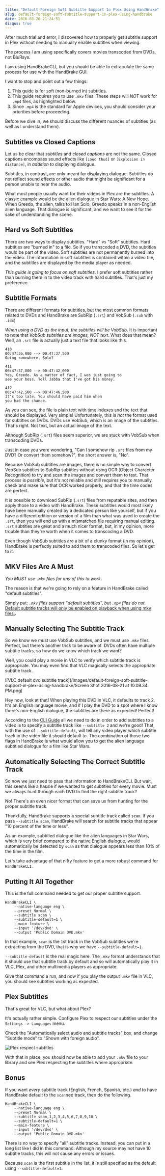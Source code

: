 ```yaml
---
title: "Default Foreign Soft Subtitle Support In Plex Using HandBrake"
slug: default-foreign-soft-subtitle-support-in-plex-using-handbrake
date: 2016-08-20 21:24:51
disqus: true
---
```


After much trial and error, I discovered how to properly get subtitle support in Plex without needing to manually enable subtitles when viewing.

The process I am using specifically covers movies transcoded from DVDs, not BluRays.

I am using HandBrakeCLI, but you should be able to extrapolate the same process for use with the HandBrake GUI.

I want to stop and point out a few things:

1. This guide is for soft (non-burned in) subtitles.
1. This guide requires you to use `.mkv` files. These steps will *NOT* work for `.mp4` files, as highlighted below.
1. Since `.mp4` is the standard for Apple devices, you should consider your priorities before proceeding.

<!-- more -->

Before we dive in, we should discuss the different nuances of subtitles (as well as I understand them).

## Subtitles vs Closed Captions

Let us be clear that *subtitles* and *closed captions* are not the same. Closed captions encompass sound effects like `[Loud thud]` or `[Explosion in distance]`, in _addition to_ displaying dialogue.

Subtitles, in contrast, are only meant for displaying dialogue. Subtitles do not reflect sound effects or other audio that might be significant for a person unable to hear the audio.

What most people usually want for their videos in Plex are the subtitles. A classic example would be the alien dialogue in Star Wars: A New Hope. When Greedo, the alien, talks to Han Solo, Greedo speaks in a non-English alien language. That dialogue is significant, and we want to see it for the sake of understanding the scene.

## Hard vs Soft Subtitles

There are two ways to display subtitles. "Hard" vs "Soft" subtitles. Hard subtitles are "burned in" to a file. So if you transcoded a DVD, the subtitles would be part of the video. Soft subtitles are not permanently burned into the video. The information in soft subtitles is contained within a video file, and the subtitles are displayed by the media player as needed.

*This guide is going to focus on soft subtitles*. I prefer soft subtitles rather than burning them in to the video track with hard subtitles. That's just my preference.

## Subtitle Formats

There are different formats for subtitles, but the most common formats related to DVDs and HandBrake are SubRip (`.srt`) and VobSub (`.sub` with `.idx`)

_When using a DVD as the input, the subtitles will be VobSub_. It is important to note that *VobSub subtitles are _images_, NOT text*. What does that mean? Well, an `.srt` file is actually just a text file that looks like this.

```
410
00:47:36,000 --> 00:47:37,500
Going somewhere, Solo?

411
00:47:37,800 --> 00:47:42,000
Yes, Greedo. As a matter of fact, I was just going to
see your boss. Tell Jabba that I've got his money.

412
00:47:42,500 --> 00:47:46,500
It's too late. You should have paid him when
you had the chance.
```

As you can see, the file is plain text with time indexes and the text that should be displayed. Very simple! Unfortunately, this is *not* the format used for subtitles on DVDs. DVDs use VobSub, which is an image of the subtitles. That's right. Not text, but an actual image of the text.

Although SubRip (`.srt`) files seem superior, we are stuck with VobSub when transcoding DVDs.

Just in case you were wondering, "Can I somehow rip `.srt` files from my DVD? Or convert them somehow?", the short answer is, "No".

Because VobSub subtitles are images, there is no simple way to convert VobSub subtitles to SubRip subtitles without using OCR (Object Character Recognition) to try and scan the images and convert them to text. That process is _possible_, but it's not reliable and still requires you to manually check and make sure that OCR worked properly, and that the time codes are perfect.

It is possible to download SubRip (`.srt`) files from reputable sites, and then apply those to a video with HandBrake. These subtitles would most likely have been manually created by a dedicated person like yourself, but if you have a different edition or version of a film than what was used to create the `.srt`, then you will end up with a mismatched file requiring manual editing. `.srt` subtitles are great and a much nicer format, but, in my opinion, more trouble than they're worth when it comes to transcoding a DVD.

Even though VobSub subtitles are a bit of a clunky format (in my opinion), HandBrake is perfectly suited to add them to transcoded files. So let's get to it.

## MKV Files Are A Must

_*You MUST use `.mkv` files for any of this to work*_.

The reason is that we're going to rely on a feature in HandBrake called "default subtitles".

Simply put: *`.mkv` files support "default subtitles", but `.mp4` files do not.* [Default subtitle tracks will only be enabled on playback when using mkv files.](https://trac.handbrake.fr/wiki/Subtitles).

## Manually Selecting The Subtitle Track

So we know we must use VobSub subtitles, and we must use `.mkv` files. Perfect, but there's another trick to be aware of. DVDs often have multiple subtitle tracks, so how do we know which track we want?

Well, you could play a movie in VLC to verify which subtitle track is appropriate. You may even find that VLC magically selects the appropriate subtitle track.

![VLC default dvd subtitle track](/images/default-foreign-soft-subtitle-support-in-plex-using-handbrake/Screen Shot 2016-08-21 at 10.09.34 PM.png)

Hey now, look at that! When playing this DVD in VLC, it defaults to track 2. It's an English language movie, and if I play the DVD to a spot where I know there's non-English dialogue, the subtitles are there as expected! Perfect!

According to the [CLI Guide](https://trac.handbrake.fr/wiki/CLIGuide) all we need to do in order to add subtitles to a video is to specify a subtitle track like `--subtitle 2` and we're good! That, with the use of `--subtitle-default`, will tell any video player which subtitle track in the video file it should default to. The combination of those two flags in HandBrake is what would allow you to get the alien language subtitled dialogue for a film like Star Wars.

## Automatically Selecting The Correct Subtitle Track

So now we just need to pass that information to HandBrakeCLI. But wait, this seems like a hassle if we wanted to get subtitles for every movie. Must we always hunt through each DVD to find the right subtitle track?

No! There's an even nicer format that can save us from hunting for the proper subtitle track.

Thankfully, HandBrake supports a special subtitle track called `scan`. If you pass `--subtitle scan`, HandBrake will search for subtitle tracks that appear "10 percent of the time or less".

As an example, subtitled dialogue like the alien languages in Star Wars, which is very brief compared to the native English dialogue, would automatically be detected by `scan` as that dialogue appears less than 10% of the time in the film.

Let's take advantage of that nifty feature to get a more robust command for `HandBrakeCLI`.

## Putting It All Together

This is the full command needed to get our proper subtitle support.

```
HandBrakeCLI \
	--native-language eng \
	--preset Normal \
	--subtitle scan \
	--subtitle-default=1 \
	--main-feature \
	--input '/dev/dvd' \
	--output 'Public Domain DVD.mkv'
```

In that example, `scan` is the `1`st track in the VobSub subtitles we're extracting from the DVD, that is why we have `--subtitle-default=1`.

`--subtitle-default` is the real magic here. The `.mkv` format understands that it should use that subtitle track by default and so will automatically play it in VLC, Plex, and other multimedia players as appropriate.

Give that command a run, and now if you play the output `.mkv` file in VLC, you should see subtitles working as expected.

## Plex Subtitles

That's great for VLC, but what about Plex?

It's actually rather simple. Configure Plex to respect our subtitles under the `Settings -> Languages` menu.

Check the "Automatically select audio and subtitle tracks" box, and change "Subtitle mode" to "Shown with foreign audio".

![Plex respect subtitles](/images/default-foreign-soft-subtitle-support-in-plex-using-handbrake/plex-respect-subtitles.png)

With that in place, you should now be able to add your `.mkv` file to your library and see Plex respecting the subtitles where appropriate.

## Bonus

If you want *every* subtitle track (English, French, Spanish, etc.) *and* to have HandBrake default to the `scan`ned track, then do the following.

```
HandBrakeCLI \
	--native-language eng \
	--preset Normal \
	--subtitle scan,1,2,3,4,5,6,7,8,9,10 \
	--subtitle-default=1 \
	--main-feature \
	--input '/dev/dvd' \
	--output 'Public Domain DVD.mkv'
```

There is no way to specify "all" subtitle tracks. Instead, you can put in a long list like I did in this command. Although my source may not have 10 subtitle tracks, this will not cause any errors or issues.

Because `scan` is the first subtitle in the list, it is still specified as the default using `--subtitle-default=1`.
